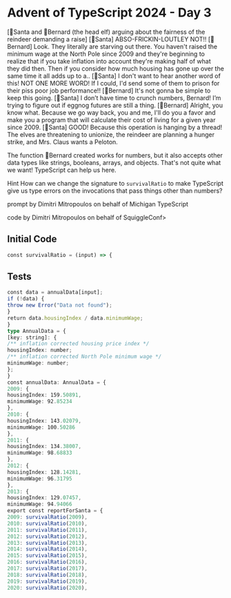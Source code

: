 # Advent of TypeScript 2024 - Day 3

[🎅Santa and 🎩Bernard (the head elf) arguing about the fairness of the reindeer demanding a raise]
[🎅Santa] ABSO-FRICKIN-LOUTLEY NOT!!
[🎩Bernard] Look. They literally are starving out there. You haven't raised the minimum wage at the North Pole since 2009 and they're beginning to realize that if you take inflation into account they're making half of what they did then.  Then if you consider how much housing has gone up over the same time it all adds up to a..
[🎅Santa] I don't want to hear another word of this! NOT ONE MORE WORD!  If I could, I'd send some of them to prison for their piss poor job performance!!
[🎩Bernard] It's not gonna be simple to keep this going.
[🎅Santa] I don’t have time to crunch numbers, Bernard! I’m trying to figure out if eggnog futures are still a thing.
[🎩Bernard] Alright, you know what.  Because we go way back, you and me, I'll do you a favor and make you a program that will calculate their cost of living for a given year since 2009.
[🎅Santa] GOOD! Because this operation is hanging by a thread! The elves are threatening to unionize, the reindeer are planning a hunger strike, and Mrs. Claus wants a Peloton.

The function 🎩Bernard created works for numbers, but it also accepts other data types like strings, booleans, arrays, and objects.  That's not quite what we want!  TypeScript can help us here.

Hint
How can we change the signature to `survivalRatio` to make TypeScript give us type errors on the invocations that pass things other than numbers?

prompt by Dimitri Mitropoulos on behalf of Michigan TypeScript

code by Dimitri Mitropoulos on behalf of SquiggleConf>

## Initial Code
```typescript
const survivalRatio = (input) => {
```

## Tests
```typescript
const data = annualData[input];
if (!data) {
throw new Error("Data not found");
}
return data.housingIndex / data.minimumWage;
}
type AnnualData = {
[key: string]: {
/** inflation corrected housing price index */
housingIndex: number;
/** inflation corrected North Pole minimum wage */
minimumWage: number;
};
}
const annualData: AnnualData = {
2009: {
housingIndex: 159.50891,
minimumWage: 92.85234
},
2010: {
housingIndex: 143.02079,
minimumWage: 100.50286
},
2011: {
housingIndex: 134.38007,
minimumWage: 98.68833
},
2012: {
housingIndex: 128.14281,
minimumWage: 96.31795
},
2013: {
housingIndex: 129.07457,
minimumWage: 94.94066
export const reportForSanta = {
2009: survivalRatio(2009),
2010: survivalRatio(2010),
2011: survivalRatio(2011),
2012: survivalRatio(2012),
2013: survivalRatio(2013),
2014: survivalRatio(2014),
2015: survivalRatio(2015),
2016: survivalRatio(2016),
2017: survivalRatio(2017),
2018: survivalRatio(2018),
2019: survivalRatio(2019),
2020: survivalRatio(2020),
```